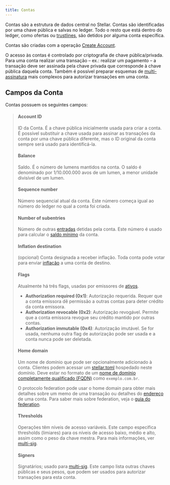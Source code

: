 ```yaml
---
title: Contas
---
```


Contas são a estrutura de dados central no Stellar. Contas são identificadas por uma chave pública e salvas no ledger.
Todo o resto que está dentro do ledger, como ofertas ou [trustlines](./assets.md#trustlines), são detidos por alguma conta específica.

Contas são criadas com a operação [Create Account](./list-of-operations.md#create-account).

O acesso às contas é controlado por criptografia de chave pública/privada. Para uma conta realizar uma transação – ex.: realizar um
pagamento – a transação deve ser assinada pela chave privada que corresponde à chave pública daquela conta. Também é possível
preparar esquemas de [multi-assinatura](./multi-sig.md) mais complexos para autorizar transações em uma conta.


## Campos da Conta

Contas possuem os seguintes campos:

> #### Account ID
> ID da Conta. É a chave pública inicialmente usada para criar a conta. É possível substituir a chave usada para assinar as transações da conta por uma chave pública diferente, mas o ID original da conta sempre será usado para identificá-la.
>
> #### Balance
> Saldo. É o número de lumens mantidos na conta. O saldo é denominado por 1/10.000.000 avos de um lumen, a menor unidade divisível de um lumen.
>
> #### Sequence number
> Número sequencial atual da conta. Este número começa igual ao número do ledger no qual a conta foi criada.
>
> #### Number of subentries
> Número de outras [entradas](./ledger.md#ledger-entries) detidas pela conta. Este número é usado para calcular o [saldo mínimo](./fees.md#minimum-account-balance) da conta.
>
> #### Inflation destination
> (opcional) Conta designada a receber inflação. Toda conta pode votar para enviar [inflação](./inflation.md) a uma conta de destino.
>
> #### Flags
> Atualmente há três flags, usadas por emissores de [ativos](./assets.md).
>
>   - **Authorization required (0x1)**: Autorização requerida. Requer que a conta emissora dê permissão a outras contas para deter crédito da conta emissora.
>   - **Authorization revocable (0x2)**: Autorização revogável. Permite que a conta emissora revogue seu crédito mantido por outras contas.
>   - **Authorization immutable (0x4)**: Autorização imutável. Se for usada, nenhuma outra flag de autorização pode ser usada e a conta nunca pode ser deletada.
>
> #### Home domain
> Um nome de domínio que pode ser opcionalmente adicionado à conta. Clientes podem acessar um [stellar.toml](./stellar-toml.md) hospedado neste domínio. Deve estar no formato de um [nome de domínio completamente qualificado (FQDN)](https://pt.wikipedia.org/wiki/FQDN) como `exemplo.com.br`.
>
> O protocolo federation pode usar o home domain para obter mais detalhes sobre um memo de uma transação ou detalhes do [endereço](https://www.stellar.org/developers/learn/concepts/federation.html#stellar-addresses) de uma conta. Para saber mais sobre federation, veja o [guia do federation](./federation.md).
>
>
> #### Thresholds
> Operações têm níveis de acesso variáveis. Este campo especifica thresholds (limiares) para os níveis de acesso baixo, médio e alto, assim como o peso da chave mestra. Para mais informações, ver [multi-sig](./multi-sig.md).
>
> #### Signers
> Signatários; usado para [multi-sig](./multi-sig.md). Este campo lista outras chaves públicas e seus pesos, que podem ser usados para autorizar transações para esta conta.
